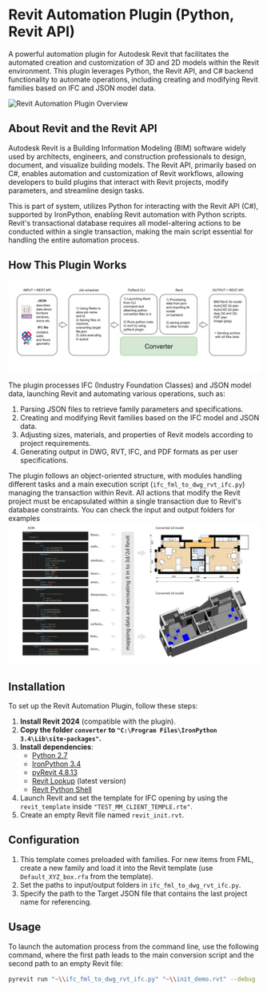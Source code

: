 # Revit Automation Plugin (Python, Revit API)

A powerful automation plugin for Autodesk Revit that facilitates the automated creation and customization of 3D and 2D models within the Revit environment. This plugin leverages Python, the Revit API, and C# backend functionality to automate operations, including creating and modifying Revit families based on IFC and JSON model data.

![Revit Automation Plugin Overview](RevitAutomationPlugin/cover_image.jpg)

## About Revit and the Revit API

Autodesk Revit is a Building Information Modeling (BIM) software widely used by architects, engineers, and construction professionals to design, document, and visualize building models. The Revit API, primarily based on C#, enables automation and customization of Revit workflows, allowing developers to build plugins that interact with Revit projects, modify parameters, and streamline design tasks.

This is part of system,  utilizes Python for interacting with the Revit API (C#), supported by IronPython, enabling Revit automation with Python scripts. Revit's transactional database requires all model-altering actions to be conducted within a single transaction, making the main script essential for handling the entire automation process.

## How This Plugin Works
![Revit Automation Plugin Overview](\HowItWorks_0.jpg)

The plugin processes IFC (Industry Foundation Classes) and JSON model data, launching Revit and automating various operations, such as:

1. Parsing JSON files to retrieve family parameters and specifications.
2. Creating and modifying Revit families based on the IFC model and JSON data.
3. Adjusting sizes, materials, and properties of Revit models according to project requirements.
4. Generating output in DWG, RVT, IFC, and PDF formats as per user specifications.

The plugin follows an object-oriented structure, with modules handling different tasks and a main execution script (`ifc_fml_to_dwg_rvt_ifc.py`) managing the transaction within Revit. All actions that modify the Revit project must be encapsulated within a single transaction due to Revit's database constraints.
You can check the input and output folders for examples
![Revit Automation Plugin Overview](\HowItWorks_1.jpg)


## Installation
To set up the Revit Automation Plugin, follow these steps:

1. **Install Revit 2024** (compatible with the plugin).
2. **Copy the folder `converter` to `"C:\Program Files\IronPython 3.4\Lib\site-packages"`.**
3. **Install dependencies**:
   - [Python 2.7](https://www.python.org/downloads/release/python-2718/)
   - [IronPython 3.4](https://ironpython.net/)
   - [pyRevit 4.8.13](https://eirannejad.github.io/pyRevit/)
   - [Revit Lookup](https://github.com/jeremytammik/RevitLookup) (latest version)
   - [Revit Python Shell](https://github.com/architecture-building-systems/revitpythonshell)
4. Launch Revit and set the template for IFC opening by using the `revit_template` inside `"TEST_MM_CLIENT_TEMPLE.rte"`.
5. Create an empty Revit file named `revit_init.rvt`.

## Configuration

1. This template comes preloaded with families. For new items from FML, create a new family 
and load it into the Revit template (use `Default_XYZ_box.rfa` from the template).
2. Set the paths to input/output folders in `ifc_fml_to_dwg_rvt_ifc.py`.
3. Specify the path to the Target JSON file that contains the last project name for referencing.

## Usage

To launch the automation process from the command line, use the following command, 
where the first path leads to the main conversion script and the second path to an empty Revit file:

```sh
pyrevit run "~\\ifc_fml_to_dwg_rvt_ifc.py" "~\\init_demo.rvt" --debug
